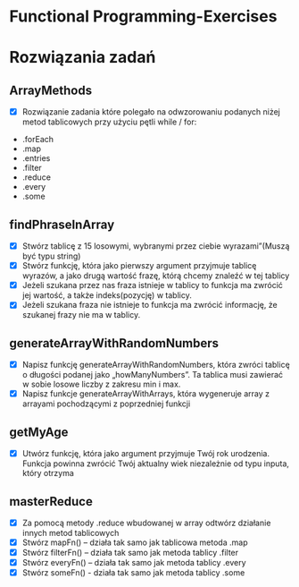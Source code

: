 ﻿# Functional Programming-Exercises
 
 # Rozwiązania zadań
 
 ## ArrayMethods
 
 - [x] Rozwiązanie zadania które polegało na odwzorowaniu podanych niżej metod tablicowych przy użyciu pętli while / for:
 
 - .forEach
 - .map
 - .entries
 - .filter
 - .reduce
 - .every
 - .some
 
## findPhraseInArray

 - [x] Stwórz tablicę z 15 losowymi, wybranymi przez ciebie wyrazami”(Muszą być typu string)
 - [x] Stwórz funkcję, która jako pierwszy argument przyjmuje tablicę wyrazów, a jako drugą wartość frazę, którą chcemy znaleźć w tej tablicy
 - [x] Jeżeli szukana przez nas fraza istnieje w tablicy to funkcja ma zwrócić jej wartość, a także indeks(pozycję) w tablicy.
 - [x] Jeżeli szukana fraza nie istnieje to funkcja ma zwrócić informację, że szukanej frazy nie ma w tablicy.

## generateArrayWithRandomNumbers

- [x] Napisz funkcję generateArrayWithRandomNumbers, która zwróci tablicę o długości podanej jako „howManyNumbers”. Ta tablica musi zawierać w sobie losowe liczby z zakresu min i max.
- [x] Napisz funkcje generateArrayWithArrays, która wygeneruje array z arrayami pochodzącymi z poprzedniej funkcji

## getMyAge

- [x] Utwórz funkcję, która jako argument przyjmuje Twój rok urodzenia. Funkcja powinna zwrócić Twój aktualny wiek niezależnie od typu inputa, który otrzyma

## masterReduce

- [x] Za pomocą metody .reduce wbudowanej w array odtwórz działanie innych metod tablicowych
- [x] Stwórz mapFn() – działa tak samo jak tablicowa metoda .map
- [x] Stwórz filterFn() – działa tak samo jak metoda tablicy .filter
- [x] Stwórz everyFn() – działa tak samo jak metoda tablicy .every
- [x] Stwórz someFn() - działa tak samo jak metoda tablicy .some
